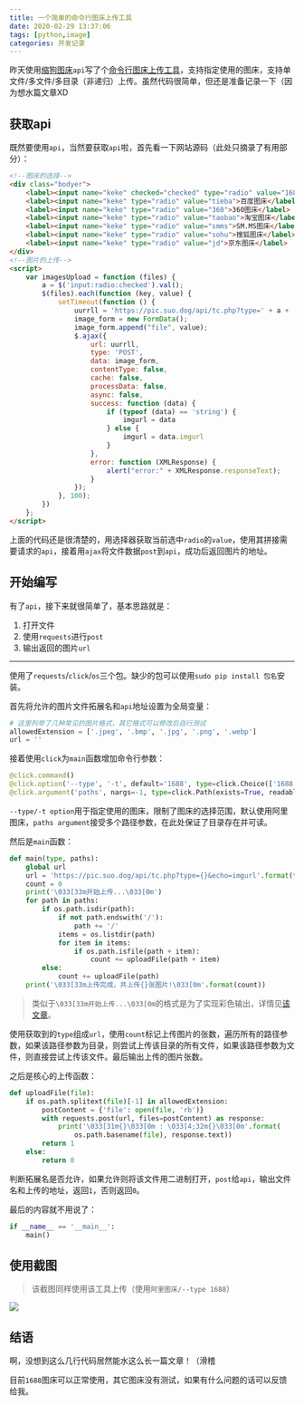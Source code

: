 ```yaml
---
title: 一个简单的命令行图床上传工具
date: 2020-02-29 13:37:06
tags: [python,image]
categories: 开发记录
---
```


昨天使用[缩狗图床](https://pic.suo.dog)`api`写了个[命令行图床上传工具](https://github.com/jeasonlau/python-scripts/blob/master/imagehost.py)，支持指定使用的图床，支持单文件/多文件/多目录（非递归）上传。虽然代码很简单，但还是准备记录一下（因为想水篇文章XD

<!--more-->

## 获取api

既然要使用`api`，当然要获取`api`啦，首先看一下网站源码（此处只摘录了有用部分）：

```html
<!--图床的选择-->
<div class="bodyer">
    <label><input name="keke" checked="checked" type="radio" value="1688">阿里图床</label>
    <label><input name="keke" type="radio" value="tieba">百度图床</label>
    <label><input name="keke" type="radio" value="360">360图床</label>
    <label><input name="keke" type="radio" value="taobao">淘宝图床</label>
    <label><input name="keke" type="radio" value="smms">SM.MS图床</label>
    <label><input name="keke" type="radio" value="sohu">搜狐图床</label>
    <label><input name="keke" type="radio" value="jd">京东图床</label>
</div>
<!--图片的上传-->
<script>
    var imagesUpload = function (files) {
        a = $('input:radio:checked').val();
        $(files).each(function (key, value) {
            setTimeout(function () {
                uurrll = 'https://pic.suo.dog/api/tc.php?type=' + a + '&echo=imgurl'
                image_form = new FormData();
                image_form.append("file", value);
                $.ajax({
                    url: uurrll,
                    type: 'POST',
                    data: image_form,
                    contentType: false,
                    cache: false,
                    processData: false,
                    async: false,
                    success: function (data) {
                        if (typeof (data) == 'string') {
                            imgurl = data
                        } else {
                            imgurl = data.imgurl
                        }
                    },
                    error: function (XMLResponse) {
                        alert("error:" + XMLResponse.responseText);
                    }
                });
            }, 100);
        })
    };
</script>
```

上面的代码还是很清楚的，用选择器获取当前选中`radio`的`value`，使用其拼接需要请求的`api`，接着用`ajax`将文件数据`post`到`api`，成功后返回图片的地址。

## 开始编写

有了`api`，接下来就很简单了，基本思路就是：

1. 打开文件
2. 使用`requests`进行`post`
3. 输出返回的图片`url`

----

使用了`requests`/`click`/`os`三个包。缺少的包可以使用`sudo pip install 包名`安装。

首先将允许的图片文件拓展名和`api`地址设置为全局变量：

```python
# 这里列举了几种常见的图片格式，其它格式可以修改后自行测试
allowedExtension = ['.jpeg', '.bmp', '.jpg', '.png', '.webp']
url = ''
```

接着使用`click`为`main`函数增加命令行参数：

```python
@click.command()
@click.option('--type', '-t', default='1688', type=click.Choice(['1688', 'tieba', '360', 'taobao', 'smms', 'sohu', 'jd']), help='image hosting service.')
@click.argument('paths', nargs=-1, type=click.Path(exists=True, readable=True))
```

`--type/-t option`用于指定使用的图床，限制了图床的选择范围，默认使用阿里图床，`paths argument`接受多个路径参数，在此处保证了目录存在并可读。

然后是`main`函数：

```python
def main(type, paths):
    global url
    url = 'https://pic.suo.dog/api/tc.php?type={}&echo=imgurl'.format(type)
    count = 0
    print('\033[33m开始上传...\033[0m')
    for path in paths:
        if os.path.isdir(path):
            if not path.endswith('/'):
                path += '/'
            items = os.listdir(path)
            for item in items:
                if os.path.isfile(path + item):
                    count += uploadFile(path + item)
        else:
            count += uploadFile(path)
    print('\033[33m上传完成，共上传{}张图片!\033[0m'.format(count))
```

> 类似于`\033[33m开始上传...\033[0m`的格式是为了实现彩色输出，详情见[该文章](https://www.liuhaolin.com/linux/318.html)。

使用获取到的`type`组成`url`，使用`count`标记上传图片的张数，遍历所有的路径参数，如果该路径参数为目录，则尝试上传该目录的所有文件，如果该路径参数为文件，则直接尝试上传该文件。最后输出上传的图片张数。

之后是核心的上传函数：

```python
def uploadFile(file):
    if os.path.splitext(file)[-1] in allowedExtension:
        postContent = {'file': open(file, 'rb')}
        with requests.post(url, files=postContent) as response:
            print('\033[31m{}\033[0m : \033[4;32m{}\033[0m'.format(
                os.path.basename(file), response.text))
        return 1
    else:
        return 0
```

判断拓展名是否允许，如果允许则将该文件用二进制打开，`post`给`api`，输出文件名和上传的地址，返回`1`，否则返回`0`。

最后的内容就不用说了：

```python
if __name__ == '__main__':
    main()
```

## 使用截图

> 该截图同样使用该工具上传（使用`阿里图床/--type 1688`）

![](https://ae01.alicdn.com/kf/U7999450fd3164007a8ced5305332715ep.png)

## 结语

啊，没想到这么几行代码居然能水这么长一篇文章！（滑稽

目前`1688`图床可以正常使用，其它图床没有测试，如果有什么问题的话可以反馈给我。